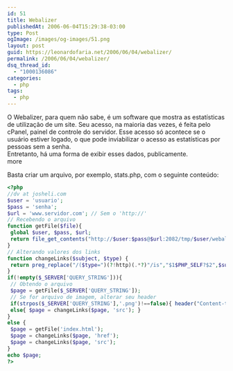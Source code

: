 ```yaml
---
id: 51
title: Webalizer
publishedAt: 2006-06-04T15:29:38-03:00
type: Post
ogImage: /images/og-images/51.png
layout: post
guid: https://leonardofaria.net/2006/06/04/webalizer/
permalink: /2006/06/04/webalizer/
dsq_thread_id:
  - "1000136086"
categories:
  - php
tags:
  - php
---
```

O Webalizer, para quem não sabe, é um software que mostra as estatísticas de utilização de um site. Seu acesso, na maioria das vezes, é feita pelo cPanel, painel de controle do servidor. Esse acesso só acontece se o usuário estiver logado, o que pode inviabilizar o acesso as estatísticas por pessoas sem a senha.  
Entretanto, há uma forma de exibir esses dados, publicamente.  
<span className="hidden">more</span>


Basta criar um arquivo, por exemplo, stats.php, com o seguinte conteúdo:

```php
<?php
//dv at josheli.com
$user = 'usuario';
$pass = 'senha';
$url = 'www.servidor.com'; // Sem o 'http://'
// Recebendo o arquivo
function getFile($file){
 global $user, $pass, $url;
 return file_get_contents("http://$user:$pass@$url:2082/tmp/$user/webalizer/$file");
}
// Alterando valores dos links
function changeLinks($subject, $type) {
 return preg_replace("/($type=")(?!http)(.*?)"/is","$1$PHP_SELF?$2",$subject);
}
if(!empty($_SERVER['QUERY_STRING'])){
 // Obtendo o arquivo
 $page = getFile($_SERVER['QUERY_STRING']);
 // Se for arquivo de imagem, alterar seu header
 if(strpos($_SERVER['QUERY_STRING'],'.png')!==false){ header("Content-type: image/png"); }
 else{ $page = changeLinks($page, 'src'); }
}
else {
 $page = getFile('index.html');
 $page = changeLinks($page, 'href');
 $page = changeLinks($page, 'src');
}
echo $page;
?>
```
